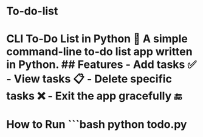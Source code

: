 # To-do-list
# CLI To-Do List in Python 📝  A simple command-line to-do list app written in Python.  ## Features - Add tasks ✅ - View tasks 📋 - Delete specific tasks ❌ - Exit the app gracefully 🔚  
# How to Run ```bash python todo.py
